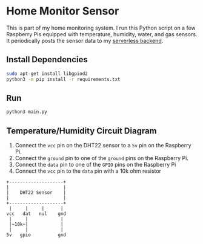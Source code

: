 # Home Monitor Sensor
This is part of my home monitoring system. I run this Python script on a 
few Raspberry Pis equipped with temperature, humidity, water, and gas sensors.
It periodically posts the sensor data to my 
[serverless backend](https://github.com/DeanKertai/home-monitor-api).  


## Install Dependencies
```bash
sudo apt-get install libgpiod2
python3 -m pip install -r requirements.txt
```

## Run
```bash
python3 main.py
```


## Temperature/Humidity Circuit Diagram
1. Connect the `vcc` pin on the DHT22 sensor to a `5v` pin on the Raspberry Pi.
1. Connect the `ground` pin to one of the `ground` pins on the Raspberry Pi.
1. Connect the `data` pin to one of the `GPIO` pins on the Raspberry Pi
1. Connect the `vcc` pin to the `data` pin with a 10k ohm resistor
```
+--------------------+
|                    |
|    DHT22 Sensor    |
|                    |
+--------------------+
 |     |     |      |
vcc   dat   nul    gnd
 |     |            |
 |~10k~|            |
 |     |            |
5v   gpio          gnd
```
